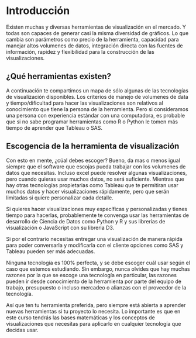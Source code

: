 ﻿# Introducción
Existen muchas y diversas herramientas de visualización en el mercado. Y todas son capaces de generar 
casi la misma diversidad de gráficos. Lo que cambia son parámetros como precio de la herramienta, capacidad para manejar altos volumenes de datos, 
integración directa con las fuentes de información, rapidez y flexibilidad para la construcción de las visualizaciones. 

## ¿Qué herramientas existen?

A continuación te compartimos un mapa de sólo algunas de las tecnologías de visualización disponibles. Los criterios de manejo de volumenes de data y 
tiempo/dificultad para hacer las visualizaciones son relativos al conocimiento que tiene la persona de la herramienta. 
Pero si consideramos una persona con experiencia estándar con una computadora, es probable que si no sabe programar herramientas como 
R o Python le tomen más tiempo de aprender que Tableau o SAS. 


## Escogencia de la herramienta de visualización
Con esto en mente, ¿cúal debes escoger? Bueno, da mas o menos igual siempre que el software que escojas pueda trabajar con los volumenes de datos que necesitas. 
Incluso excel puede resolver algunas visualizaciones, pero cuando quieras usar muchos datos, no será suficiente. 
Mientras que hay otras tecnologías propietarias como Tableau que te permitiran usar muchos datos y hacer visualizaciones rápidamente, 
pero que serán limitadas si quiere personalizar cada detalle. 

Si quieres hacer visualizaciones muy específicas y personalizadas y tienes tiempo para hacerlas, probablemente te convenga usar las herramientas de 
desarrollo de Ciencia de Datos como Python y R y sus librerías de visualización o JavaScript con su libreria D3. 

Si por el contrario necesitas entregar una visualización de manera rápida para poder conversarla y modificarla con el cliente opciones como SAS y Tableau pueden ser más adecuadas. 

Ninguna tecnología es 100% perfecta, y se debe escoger cuál usar según el caso que estemos estudiando. Sin embargo, nunca olvides que hay muchas razones por la que se 
escoge una tecnología en particular, las razones pueden ir desde conocimiento de 
la herramienta por parte del equipo de trabajo, presupuesto o incluso mercadeo o alianzas con el proveedor de la tecnología. 

Así que ten tu herramienta preferida, pero siempre está abierta a aprender nuevas herramientas si tu proyecto lo necesita. 
Lo importante es que en este curso tendrás las bases matemáticas y los conceptos de visualizaciones que necesitas para aplicarlo en cualquier tecnología que decidas usar.